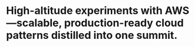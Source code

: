 # High-altitude experiments with AWS—scalable, production-ready cloud patterns distilled into one summit.


